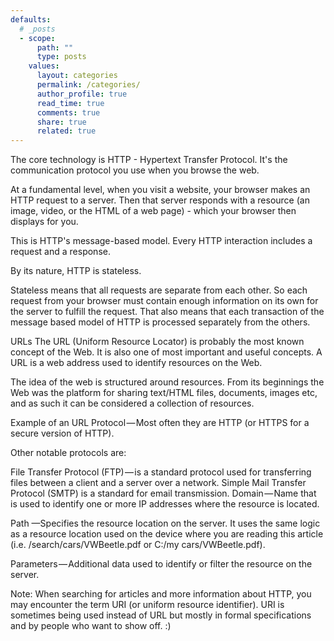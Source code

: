 ```yaml
---
defaults:
  # _posts
  - scope:
      path: ""
      type: posts
    values:
      layout: categories
      permalink: /categories/
      author_profile: true
      read_time: true
      comments: true
      share: true
      related: true
---
```


The core technology is HTTP - Hypertext Transfer Protocol. It's the communication protocol you use when you browse the web.

At a fundamental level, when you visit a website, your browser makes an HTTP request to a server. Then that server responds with a resource (an image, video, or the HTML of a web page) -  which your browser then displays for you.

This is HTTP's message-based model. Every HTTP interaction includes a request and a response.

By its nature, HTTP is stateless.

Stateless means that all requests are separate from each other. So each request from your browser must contain enough information on its own for the server to fulfill the request. That also means that each transaction of the message based model of HTTP is processed separately from the others.

URLs
The URL (Uniform Resource Locator) is probably the most known concept of the Web. It is also one of most important and useful concepts. A URL is a web address used to identify resources on the Web.

The idea of the web is structured around resources. From its beginnings the Web was the platform for sharing text/HTML files, documents, images etc, and as such it can be considered a collection of resources.


Example of an URL
Protocol — Most often they are HTTP (or HTTPS for a secure version of HTTP).

Other notable protocols are:

File Transfer Protocol (FTP) — is a standard protocol used for transferring files between a client and a server over a network.
Simple Mail Transfer Protocol (SMTP) is a standard for email transmission.
Domain — Name that is used to identify one or more IP addresses where the resource is located.

Path —Specifies the resource location on the server. It uses the same logic as a resource location used on the device where you are reading this article (i.e. /search/cars/VWBeetle.pdf or C:/my cars/VWBeetle.pdf).

Parameters — Additional data used to identify or filter the resource on the server.

Note: When searching for articles and more information about HTTP, you may encounter the term URI (or uniform resource identifier). URI is sometimes being used instead of URL but mostly in formal specifications and by people who want to show off. :)
